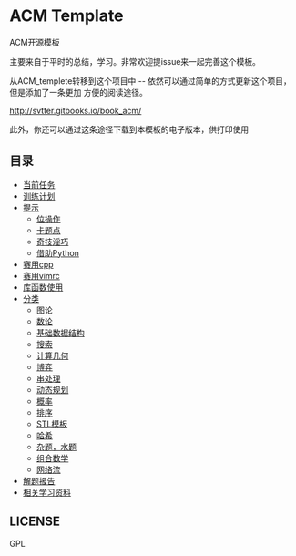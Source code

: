 ACM Template
===

ACM开源模板

主要来自于平时的总结，学习。非常欢迎提issue来一起完善这个模板。

从ACM_templete转移到这个项目中 -- 依然可以通过简单的方式更新这个项目，但是添加了一条更加
方便的阅读途径。

http://svtter.gitbooks.io/book_acm/

此外，你还可以通过这条途径下载到本模板的电子版本，供打印使用

目录
---

* [当前任务](task.md)
* [训练计划](ACM_planlist/ACM训练计划.md)
* [提示](tips/README.md)
    * [位操作](tips/位操作.md)
    * [卡题点](tips/卡题点.md)
    * [奇技淫巧](tips/skill.md)
    * [借助Python](tips/python.md)
* [赛用cpp](init.md)
* [赛用vimrc](https://github.com/ytuacmer/ACM-vimrc)
* [库函数使用](lib.md)
* [分类](classification/README.md)
    * [图论](classification/图论/README.md)
    * [数论](classification/数论/README.md)
    * [基础数据结构](classification/基础数据结构/README.md)
    * [搜索](classification/搜索/README.md)
    * [计算几何](classification/计算几何/README.md)
    * [博弈](classification/博弈/README.md)
    * [串处理](classification/串处理/README.md)
    * [动态规划](classification/动态规划/README.md)
    * [概率](classification/概率/README.md)
    * [排序](classification/排序/README.md)
    * [STL模板](classification/STL模板/README.md)
    * [哈希](classification/哈希/README.md)
    * [杂题，水题](classification/杂题，水题/README.md)
    * [组合数学](classification/组合数学/README.md)
    * [网络流](classification/网络流/README.md)
* [解题报告](解题报告/README.md)
* [相关学习资料](相关学习资料/README.md)

LICENSE 
---

GPL
